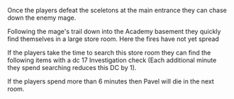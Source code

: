 Once the players defeat the sceletons at the main entrance they can chase down the enemy mage.

Following the mage's trail down into the Academy basement they quickly find themselves in a large store room. Here the fires have not yet spread

If the players take the time to search this store room they can find the following items with a dc 17 Investigation check (Each additional minute they spend searching reduces this DC by 1). 


If the players spend more than 6 minutes then Pavel will die in the next room.
